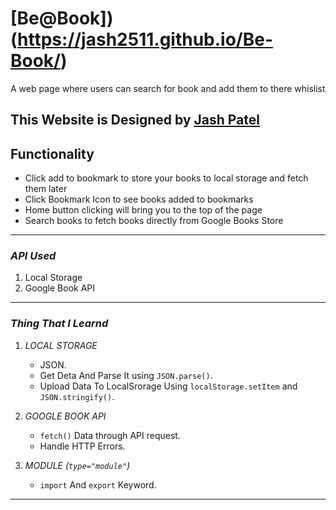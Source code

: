 # [Be@Book])(https://jash2511.github.io/Be-Book/)
A web page where users can search for book and add them to there whislist 

## This Website is Designed by [Jash Patel](https://github.com/Jash2511/Be@Book)

## Functionality
- Click add to bookmark to store your books to local storage and fetch them later
- Click Bookmark Icon to see books added to bookmarks
- Home button clicking will bring you to the top of the page
- Search books to fetch books directly from Google Books Store
   
---

### ***API Used***
1. Local Storage
2. Google Book API

---

### ***Thing That I Learnd***

1. _LOCAL STORAGE_
   - JSON.
   - Get Deta And Parse It using `JSON.parse()`.
   - Upload Data To LocalSrorage Using `localStorage.setItem` and `JSON.stringify()`.



2. _GOOGLE BOOK API_
   - `fetch()` Data through API request.
   - Handle HTTP Errors.

3. _MODULE (`type="module"`)_
    - `import` And `export` Keyword.

---

